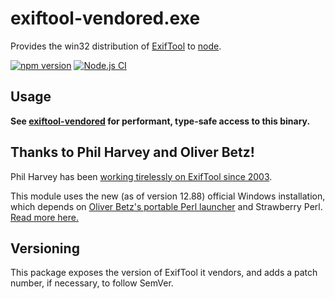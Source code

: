 # exiftool-vendored.exe

Provides the win32 distribution of [ExifTool](http://www.sno.phy.queensu.ca/~phil/exiftool/) to [node](https://nodejs.org/en/).

[![npm version](https://img.shields.io/npm/v/exiftool-vendored.exe.svg)](https://www.npmjs.com/package/exiftool-vendored.exe)
[![Node.js CI](https://github.com/photostructure/exiftool-vendored.exe/actions/workflows/node.js.yml/badge.svg?branch=main)](https://github.com/photostructure/exiftool-vendored.exe/actions/workflows/node.js.yml)

## Usage

**See
[exiftool-vendored](https://github.com/photostructure/exiftool-vendored.js) for
performant, type-safe access to this binary.**

## Thanks to Phil Harvey and Oliver Betz!

Phil Harvey has been [working tirelessly on ExifTool since 2003](https://exiftool.org/ancient_history.html).

This module uses the new (as of version 12.88) official Windows installation, which depends on [Oliver Betz's portable Perl
launcher](https://oliverbetz.de/pages/Artikel/Portable-Perl-Applications) and Strawberry Perl. [Read more
here.](https://oliverbetz.de/pages/Artikel/ExifTool-for-Windows)

## Versioning

This package exposes the version of ExifTool it vendors, and adds a patch number, if necessary, to follow SemVer.